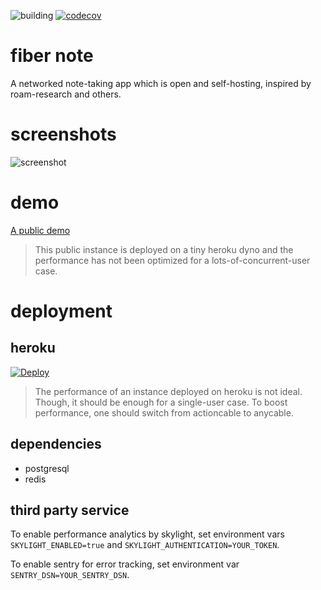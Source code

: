 ![building](https://github.com/namiwang/fiber-note/workflows/rspec/badge.svg)
[![codecov](https://codecov.io/gh/namiwang/fiber-note/branch/master/graph/badge.svg)](https://codecov.io/gh/namiwang/fiber-note)

# fiber note

A networked note-taking app which is open and self-hosting, inspired by roam-research and others.

# screenshots

![screenshot](shed/screenshots/v0.gif?raw=true "screenshot")

# demo

<a href="https://fiber-note-demo.herokuapp.com/notes/welcome" target="_blank">A public demo</a>

> This public instance is deployed on a tiny heroku dyno and the performance has not been optimized for a lots-of-concurrent-user case.

# deployment

## heroku

[![Deploy](https://www.herokucdn.com/deploy/button.svg)](https://heroku.com/deploy)

> The performance of an instance deployed on heroku is not ideal. Though, it should be enough for a single-user case. To boost performance, one should switch from actioncable to anycable.

## dependencies

- postgresql
- redis

## third party service

To enable performance analytics by skylight, set environment vars `SKYLIGHT_ENABLED=true` and `SKYLIGHT_AUTHENTICATION=YOUR_TOKEN`.

To enable sentry for error tracking, set environment var `SENTRY_DSN=YOUR_SENTRY_DSN`.
